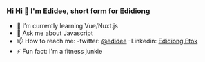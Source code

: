 ### Hi Hi 👋 I'm Edidee, short form for Edidiong

<!--
**edidee/edidee** is a ✨ _special_ ✨ repository because its `README.md` (this file) appears on your GitHub profile.

Here are some ideas to get you started:
-->
- 🌱 I’m currently learning Vue/Nuxt.js
- 💬 Ask me about Javascript
- 📫 How to reach me: -twitter: [@edidee](https://twitter.com/EdidiongEtok) -Linkedin: [Edidiong Etok](https://www.linkedin.com/in/edidiong-etok-bb1425189/)
- ⚡ Fun fact: I'm a fitness junkie

